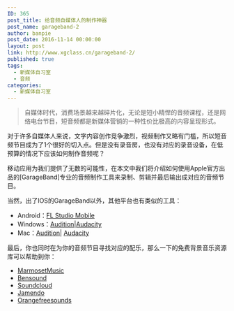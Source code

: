 ```yaml
---
ID: 365
post_title: 给音频自媒体人的制作神器
post_name: garageband-2
author: banpie
post_date: 2016-11-14 00:00:00
layout: post
link: http://www.xgclass.cn/garageband-2/
published: true
tags:
  - 新媒体自习室
  - 音频
categories:
  - 新媒体自习室
---
```

> 自媒体时代，消费场景越来越碎片化，无论是短小精悍的音频课程，还是网络电台节目，短音频都是新媒体营销的一种性价比极高的内容呈现形式。

对于许多自媒体人来说，文字内容创作竞争激烈，视频制作又略有门槛，所以短音频节目成为了1个很好的切入点。但是没有录音房，也没有对应的录音设备，在低预算的情况下应该如何制作音频呢？

移动应用为我们提供了无数的可能性，在本文中我们将介绍如何使用Apple官方出品的[GarageBand]专业的音频制作工具来录制、剪辑并最后输出成对应的音频节目。

当然，出了IOS的GarageBand以外，其他平台也有类似的工具：

*   Android：[FL Studio Mobile][1]
*   Windows：[Audition][2]|[Audacity][3]
*   Mac：[Audition][2]| [Audacity][4]

最后，你也同时在为你的音频节目寻找对应的配乐，那么一下的免费背景音乐资源库可以帮助到你：

*   [MarmosetMusic][5]
*   [Bensound][6]
*   [Soundcloud][7]
*   [Jamendo][8]
*   [Orangefreesounds][9]

 [1]: https://www.image-line.com/flstudiomobile/
 [2]: http://www.adobe.com/cn/products/audition.html
 [3]: http://www.audacityteam.org/download/windows/
 [4]: http://www.audacityteam.org/download/mac/
 [5]: https://www.marmosetmusic.com/
 [6]: http://www.bensound.com/
 [7]: https://soundcloud.com/freebmusic
 [8]: https://www.jamendo.com/
 [9]: http://www.orangefreesounds.com/